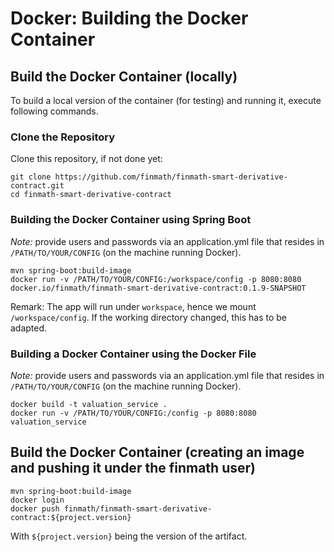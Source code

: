 # Docker: Building the Docker Container

## Build the Docker Container (locally)

To build a local version of the container (for testing) and running it, execute following commands.

### Clone the Repository

Clone this repository, if not done yet:

```
git clone https://github.com/finmath/finmath-smart-derivative-contract.git
cd finmath-smart-derivative-contract
```

### Building the Docker Container using Spring Boot

*Note:* provide users and passwords via an application.yml file that resides in `/PATH/TO/YOUR/CONFIG` (on the machine
running Docker).

```
mvn spring-boot:build-image
docker run -v /PATH/TO/YOUR/CONFIG:/workspace/config -p 8080:8080 docker.io/finmath/finmath-smart-derivative-contract:0.1.9-SNAPSHOT
```

Remark: The app will run under `workspace`, hence we mount `/workspace/config`. If the working directory changed, this
has to be adapted.

### Building a Docker Container using the Docker File

*Note:* provide users and passwords via an application.yml file that resides in `/PATH/TO/YOUR/CONFIG` (on the machine
running Docker).

```
docker build -t valuation_service .
docker run -v /PATH/TO/YOUR/CONFIG:/config -p 8080:8080 valuation_service
```

## Build the Docker Container (creating an image and pushing it under the finmath user)

```
mvn spring-boot:build-image
docker login
docker push finmath/finmath-smart-derivative-contract:${project.version}
```

With `${project.version}` being the version of the artifact.
